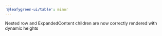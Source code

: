 ```yaml
---
'@leafygreen-ui/table': minor
---
```


Nested row and ExpandedContent children are now correctly rendered with dynamic heights
